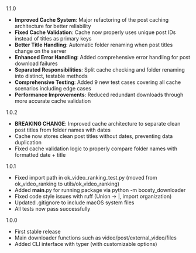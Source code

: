 1.1.0

- **Improved Cache System**: Major refactoring of the post caching architecture for better reliability
- **Fixed Cache Validation**: Cache now properly uses unique post IDs instead of titles as primary keys
- **Better Title Handling**: Automatic folder renaming when post titles change on the server
- **Enhanced Error Handling**: Added comprehensive error handling for post download failures
- **Separated Responsibilities**: Split cache checking and folder renaming into distinct, testable methods
- **Comprehensive Testing**: Added 9 new test cases covering all cache scenarios including edge cases
- **Performance Improvements**: Reduced redundant downloads through more accurate cache validation

1.0.2

- **BREAKING CHANGE**: Improved cache architecture to separate clean post titles from folder names with dates
- Cache now stores clean post titles without dates, preventing data duplication
- Fixed cache validation logic to properly compare folder names with formatted date + title

1.0.1

- Fixed import path in ok_video_ranking_test.py (moved from ok_video_ranking to utils/ok_video_ranking)
- Added __main__.py for running package via python -m boosty_downloader
- Fixed code style issues with ruff (Union -> |, import organization)
- Updated .gitignore to include macOS system files
- All tests now pass successfully

1.0.0

- First stable release
- Main downloader functions such as video/post/external_video/files
- Added CLI interface with typer (with customizable options)
